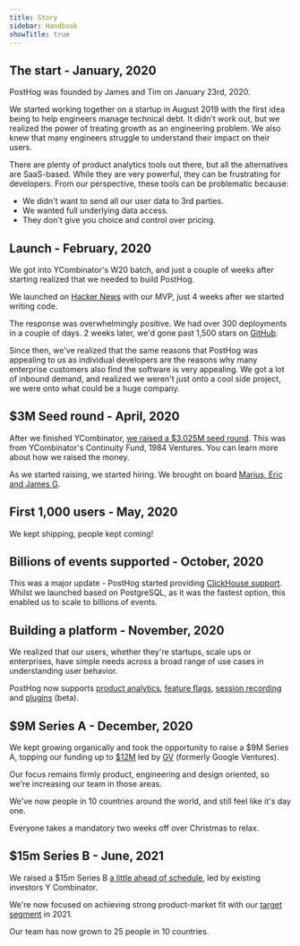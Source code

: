 ```yaml
---
title: Story
sidebar: Handbook
showTitle: true
---
```


## The start - January, 2020

PostHog was founded by James and Tim on January 23rd, 2020.

We started working together on a startup in August 2019 with the first idea being to help engineers manage technical debt. It didn't work out, but we realized the power of treating growth as an engineering problem. We also knew that many engineers struggle to understand their impact on their users.

There are plenty of product analytics tools out there, but all the alternatives are SaaS-based. While they are very powerful, they can be frustrating for developers. From our perspective, these tools can be problematic because:

* We didn't want to send all our user data to 3rd parties.
* We wanted full underlying data access.
* They don't give you choice and control over pricing.

## Launch - February, 2020

We got into YCombinator's W20 batch, and just a couple of weeks after starting realized that we needed to build PostHog.

We launched on [Hacker News](https://news.ycombinator.com/item?id=22376732) with our MVP, just 4 weeks after we started writing code.

The response was overwhelmingly positive. We had over 300 deployments in a couple of days. 2 weeks later, we'd gone past 1,500 stars on [GitHub](https://github.com/PostHog/posthog).

Since then, we've realized that the same reasons that PostHog was appealing to us as individual developers are the reasons why many enterprise customers also find the software is very appealing. We got a lot of inbound demand, and realized we weren't just onto a cool side project, we were onto what could be a huge company.

## \$3M Seed round - April, 2020

After we finished YCombinator, [we raised a \$3.025M seed round](../../blog/raising-3m-for-os). This was from YCombinator's Continuity Fund, 1984 Ventures. You can learn more about how we raised the money.

As we started raising, we started hiring. We brought on board [Marius, Eric and James G](../../handbook/company/team).

## First 1,000 users - May, 2020

We kept shipping, people kept coming!

## Billions of events supported - October, 2020

This was a major update - PostHog started providing [ClickHouse support](../../blog/the-posthog-array-1-15-0#clickhouse-). Whilst we launched based on PostgreSQL, as it was the fastest option, this enabled us to scale to billions of events.

## Building a platform - November, 2020

We realized that our users, whether they're startups, scale ups or enterprises, have simple needs across a broad range of use cases in understanding user behavior.

PostHog now supports [product analytics](../../product-features/trends), [feature flags](../../product-features/feature-flags), [session recording](../../product-features/session-recording) and [plugins](../../product-features/plugins) (beta).

## $9M Series A - December, 2020

We kept growing organically and took the opportunity to raise a \$9M Series A, topping our funding up to [$12M](../../blog/posthog-announces-9-million-dollar-series-A) led by [GV](https://www.gv.com/) (formerly Google Ventures).

Our focus remains firmly product, engineering and design oriented, so we're increasing our team in those areas.

We've now people in 10 countries around the world, and still feel like it's day one.

Everyone takes a mandatory two weeks off over Christmas to relax.

## $15m Series B - June, 2021

We raised a $15m Series B [a little ahead of schedule](https://posthog.com/blog/why-we-raised-a-15m-series-b-ahead-of-schedule), led by existing investors Y Combinator. 

We're now focused on achieving strong product-market fit with our [target segment](https://posthog.com/handbook/strategy/strategy#target-audience-for-2021) in 2021. 

Our team has now grown to 25 people in 10 countries. 

